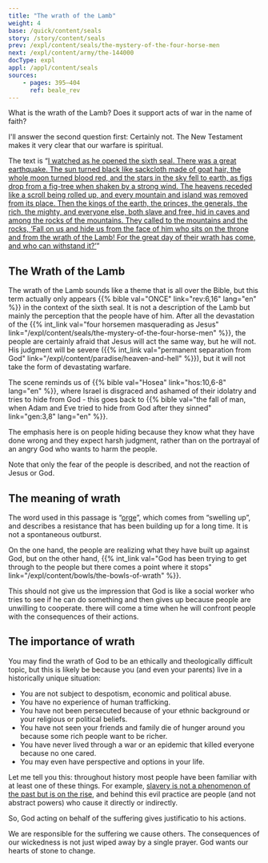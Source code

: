 ```yaml
---
title: "The wrath of the Lamb"
weight: 4
base: /quick/content/seals
story: /story/content/seals
prev: /expl/content/seals/the-mystery-of-the-four-horse-men
next: /expl/content/army/the-144000
docType: expl
appl: /appl/content/seals
sources: 
    - pages: 395–404
      ref: beale_rev
---
```


What is the wrath of the Lamb? Does it support acts of war in the name of faith?

I'll answer the second question first: Certainly not. The New Testament makes it very clear that our warfare is spiritual.

The text is “[I watched as he opened the sixth seal. There was a great earthquake. The sun turned black like sackcloth made of goat hair, the whole moon turned blood red, and the stars in the sky fell to earth, as figs drop from a fig-tree when shaken by a strong wind. The heavens receded like a scroll being rolled up, and every mountain and island was removed from its place. Then the kings of the earth, the princes, the generals, the rich, the mighty, and everyone else, both slave and free, hid in caves and among the rocks of the mountains. They called to the mountains and the rocks, ‘Fall on us and hide us from the face of him who sits on the throne and from the wrath of the Lamb! For the great day of their wrath has come, and who can withstand it?’](https://www.bibleserver.com/NIV/Revelation6%3A12-17)”

## The Wrath of the Lamb

<a name="ddd6"></a>
The wrath of the Lamb sounds like a theme that is all over the Bible, but this term actually only appears {{% bible val="ONCE" link="rev:6,16" lang="en" %}} in the context of the sixth seal.
It is not a description of the Lamb but mainly the perception that the people have of him. 
After all the devastation of the {{% int_link val="four horsemen masquerading as Jesus" link="/expl/content/seals/the-mystery-of-the-four-horse-men" %}}, 
the people are certainly afraid that Jesus will act the same way, but he will not. 
His judgment will be severe ({{% int_link val="permanent separation from God" link="/expl/content/paradise/heaven-and-hell" %}}), but it will not take the form of devastating warfare.

The scene reminds us of {{% bible val="Hosea" link="hos:10,6-8" lang="en" %}}, where Israel is disgraced and ashamed of their idolatry and tries to hide from God - 
this goes back to {{% bible val="the fall of man, when Adam and Eve tried to hide from God after they sinned" link="gen:3,8" lang="en" %}}.

The emphasis here is on people hiding because they know what they have done wrong and they expect harsh judgment, rather than on the portrayal of an angry God who wants to harm the people.

Note that only the fear of the people is described, and not the reaction of Jesus or God.

## The meaning of wrath

<a name="7d6e"></a>
The word used in this passage is “[orge](https://biblehub.com/greek/3709.htm)”, which comes from “swelling up”, and describes a resistance that has been building up for a long time. It is not a spontaneous outburst.

On the one hand, the people are realizing what they have built up against God, 
but on the other hand, {{% int_link val="God has been trying to get through to the people but there comes a point where it stops" link="/expl/content/bowls/the-bowls-of-wrath" %}}.

This should not give us the impression that God is like a social worker who tries to see if he can do something and then gives up because people are unwilling to cooperate. 
there will come a time when he will confront people with the consequences of their actions.

## The importance of wrath

<a name="50ee"></a>
You may find the wrath of God to be an ethically and theologically difficult topic, but this is likely be because you (and even your parents) live in a historically unique situation:

- You are not subject to despotism, economic and political abuse.
- You have no experience of human trafficking.
- You have not been persecuted because of your ethnic background or your religious or political beliefs.
- You have not seen your friends and family die of hunger around you because some rich people want to be richer.
- You have never lived through a war or an epidemic that killed everyone because no one cared.
- You may even have perspective and options in your life.

Let me tell you this: throughout history most people have been familiar with at least one of these things. 
For example, [slavery is not a phenomenon of the past but is on the rise](https://50forfreedom.org/modern-slavery/), and behind this evil practice are people (and not abstract powers) who cause it directly or indirectly.

So, God acting on behalf of the suffering gives justificatio to his actions.

We are responsible for the suffering we cause others. The consequences of our wickedness is not just wiped away by a single prayer. God wants our hearts of stone to change.
